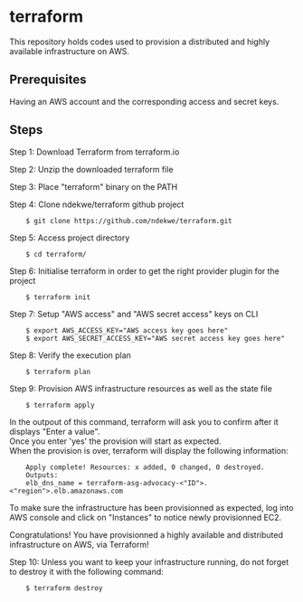 # terraform
This repository holds codes used to provision a distributed and highly available infrastructure on AWS.

## Prerequisites
Having an AWS account and the corresponding access and secret keys.

## Steps
Step 1: Download Terraform from terraform.io

Step 2: Unzip the downloaded terraform file

Step 3: Place "terraform" binary on the PATH

Step 4: Clone ndekwe/terraform github project

        $ git clone https://github.com/ndekwe/terraform.git
                
Step 5: Access project directory

        $ cd terraform/
        
Step 6: Initialise terraform in order to get the right provider plugin for the project

        $ terraform init 
        
Step 7: Setup "AWS access" and "AWS secret access" keys on CLI

        $ export AWS_ACCESS_KEY="AWS access key goes here"
        $ export AWS_SECRET_ACCESS_KEY="AWS secret access key goes here"
        
Step 8: Verify the execution plan

        $ terraform plan
        
Step 9: Provision AWS infrastructure resources as well as the state file 

        $ terraform apply
        
In the outpout of this command, terraform will ask you to confirm after it displays "Enter a value".  \
Once you enter 'yes' the provision will start as expected. \
When the provision is over, terraform will display the following information: 

        Apply complete! Resources: x added, 0 changed, 0 destroyed. 
        Outputs:
        elb_dns_name = terraform-asg-advocacy-<"ID">.<"region">.elb.amazonaws.com
   
To make sure the infrastructure has been provisionned as expected, log into AWS console and click on "Instances" to notice newly provisionned EC2. 

Congratulations! You have provisionned a highly available and distributed infrastructure on AWS, via Terraform!

Step 10: Unless you want to keep your infrastructure running, do not forget to destroy it with the following command:
        
        $ terraform destroy
